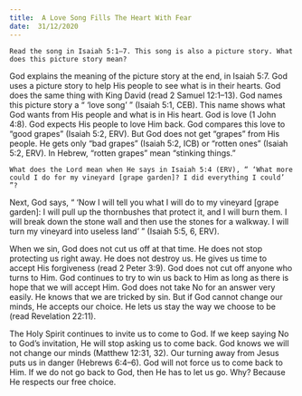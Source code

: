 ```yaml
---
title:  A Love Song Fills The Heart With Fear 
date:  31/12/2020
---
```


`Read the song in Isaiah 5:1–7. This song is also a picture story. What does this picture story mean?`

God explains the meaning of the picture story at the end, in Isaiah 5:7. God uses a picture story to help His people to see what is in their hearts. God does the same thing with King David (read 2 Samuel 12:1–13). God names this picture story a “ ‘love song’ ” (Isaiah 5:1, CEB). This name shows what God wants from His people and what is in His heart. God is love (1 John 4:8). God expects His people to love Him back. God compares this love to “good grapes” (Isaiah 5:2, ERV). But God does not get “grapes” from His people. He gets only “bad grapes” (Isaiah 5:2, ICB) or “rotten ones” (Isaiah 5:2, ERV). In Hebrew, “rotten grapes” mean “stinking things.”

`What does the Lord mean when He says in Isaiah 5:4 (ERV), “ ‘What more could I do for my vineyard [grape garden]? I did everything I could’ ”?`

Next, God says, “ ‘Now I will tell you what I will do to my vineyard [grape garden]: I will pull up the thornbushes that protect it, and I will burn them. I will break down the stone wall and then use the stones for a walkway. I will turn my vineyard into useless land’ ” (Isaiah 5:5, 6, ERV).

When we sin, God does not cut us off at that time. He does not stop protecting us right away. He does not destroy us. He gives us time to accept His forgiveness (read 2 Peter 3:9). God does not cut off anyone who turns to Him. God continues to try to win us back to Him as long as there is hope that we will accept Him. God does not take No for an answer very easily. He knows that we are tricked by sin. But if God cannot change our minds, He accepts our choice. He lets us stay the way we choose to be (read Revelation 22:11).

The Holy Spirit continues to invite us to come to God. If we keep saying No to God’s invitation, He will stop asking us to come back. God knows we will not change our minds (Matthew 12:31, 32). Our turning away from Jesus puts us in danger (Hebrews 6:4–6). God will not force us to come back to Him. If we do not go back to God, then He has to let us go. Why? Because He respects our free choice.